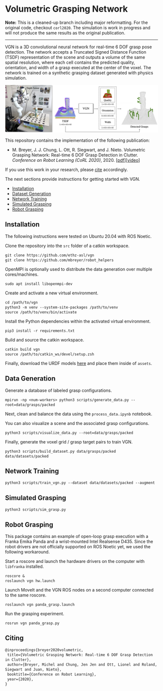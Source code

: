 # Volumetric Grasping Network

**Note:** This is a cleaned-up branch including major reformatting. For the original code, checkout `corl2020`. The simulation is work in progress and will not produce the same results as the original publication.

---

VGN is a 3D convolutional neural network for real-time 6 DOF grasp pose detection. The network accepts a Truncated Signed Distance Function (TSDF) representation of the scene and outputs a volume of the same spatial resolution, where each cell contains the predicted quality, orientation, and width of a grasp executed at the center of the voxel. The network is trained on a synthetic grasping dataset generated with physics simulation.

![overview](assets/overview.png)

This repository contains the implementation of the following publication:

* M. Breyer, J. J. Chung, L. Ott, R. Siegwart, and J. Nieto. Volumetric Grasping Network: Real-time 6 DOF Grasp Detection in Clutter. _Conference on Robot Learning (CoRL 2020)_, 2020. [[pdf](http://arxiv.org/abs/2101.01132)][[video](https://youtu.be/FXjvFDcV6E0)]

If you use this work in your research, please [cite](#citing) accordingly.

The next sections provide instructions for getting started with VGN.

* [Installation](#installation)
* [Dataset Generation](#data-generation)
* [Network Training](#network-training)
* [Simulated Grasping](#simulated-grasping)
* [Robot Grasping](#robot-grasping)

## Installation

The following instructions were tested on Ubuntu 20.04 with ROS Noetic.

Clone the repository into the `src` folder of a catkin workspace.

```
git clone https://github.com/ethz-asl/vgn
git clone https://github.com/mbreyer/robot_helpers
```

OpenMPI is optionally used to distribute the data generation over multiple cores/machines.

```
sudo apt install libopenmpi-dev
```

Create and activate a new virtual environment.

```
cd /path/to/vgn
python3 -m venv --system-site-packages /path/to/venv
source /path/to/venv/bin/activate
```

Install the Python dependencies within the activated virtual environment.

```
pip3 install -r requirements.txt
```

Build and source the catkin workspace.

```
catkin build vgn
source /path/to/catkin_ws/devel/setup.zsh
```

Finally, download the URDF models [here](https://drive.google.com/file/d/16_-IBowyOfP8ffbU8xk6KwMqvXTjj2li/view) and place them inside of `assets`.

## Data Generation

Generate a database of labeled grasp configurations.

```
mpirun -np <num-workers> python3 scripts/generate_data.py --root=data/grasps/packed
```

Next, clean and balance the data using the `process_data.ipynb` notebook.

You can also visualize a scene and the associated grasp configurations.

```
python3 scripts/visualize_data.py --root=data/grasps/packed
```

Finally, generate the voxel grid / grasp target pairs to train VGN.

```
python3 scripts/build_dataset.py data/grasps/packed data/datasets/packed
```

## Network Training

```
python3 scripts/train_vgn.py --dataset data/datasets/packed --augment
```

## Simulated Grasping

```
python3 scripts/sim_grasp.py
```

## Robot Grasping

This package contains an example of open-loop grasp execution with a Franka Emika Panda and a wrist-mounted Intel Realsense D435. Since the robot drivers are not officially supported on ROS Noetic yet, we used the following workaround.

Start a roscore and launch the hardware drivers on the computer with `libfranka` installed.

```
roscore &
roslaunch vgn hw.launch
```

Launch MoveIt and the VGN ROS nodes on a second computer connected to the same roscore.

```
roslaunch vgn panda_grasp.launch
```

Run the grasping experiment.

```
rosrun vgn panda_grasp.py
```

## Citing

```
@inproceedings{breyer2020volumetric,
 title={Volumetric Grasping Network: Real-time 6 DOF Grasp Detection in Clutter},
 author={Breyer, Michel and Chung, Jen Jen and Ott, Lionel and Roland, Siegwart and Juan, Nieto},
 booktitle={Conference on Robot Learning},
 year={2020},
}
```
